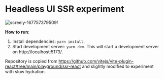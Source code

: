 # Headless UI SSR experiment

![screely-1677573795091](https://user-images.githubusercontent.com/2470775/221799882-6e277b63-a5e9-4456-8261-9e29d209169a.png)

**How to run:**

1. Install dependencies: `yarn install`.
2. Start development server: `yarn dev`. This will start a development server on http://localhost:5173/.

Repository is copied from https://github.com/vitejs/vite-plugin-react/tree/main/playground/ssr-react and slightly modified to experiment with slow hydration.
